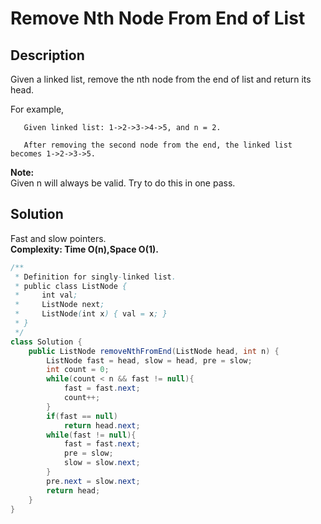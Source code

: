 # Remove Nth Node From End of List
## Description
Given a linked list, remove the nth node from the end of list and return its head.

For example,
```
   Given linked list: 1->2->3->4->5, and n = 2.

   After removing the second node from the end, the linked list becomes 1->2->3->5.
```
**Note:**  
Given n will always be valid.
Try to do this in one pass.
## Solution
Fast and slow pointers.  
**Complexity: Time O(n),Space O(1).**
```java
/**
 * Definition for singly-linked list.
 * public class ListNode {
 *     int val;
 *     ListNode next;
 *     ListNode(int x) { val = x; }
 * }
 */
class Solution {
    public ListNode removeNthFromEnd(ListNode head, int n) {
        ListNode fast = head, slow = head, pre = slow;
        int count = 0;
        while(count < n && fast != null){
            fast = fast.next;
            count++;
        }
        if(fast == null)
            return head.next;
        while(fast != null){
            fast = fast.next;
            pre = slow;
            slow = slow.next;
        }
        pre.next = slow.next;
        return head;
    }
}
```
